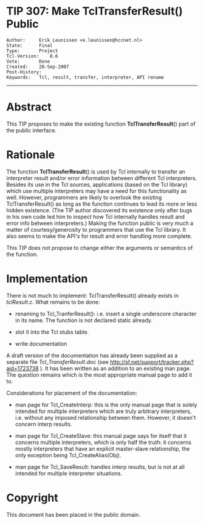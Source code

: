 # TIP 307: Make TclTransferResult() Public
	Author:		Erik Leunissen <e.leunissen@hccnet.nl>
	State:		Final
	Type:		Project
	Tcl-Version:	8.6
	Vote:		Done
	Created:	28-Sep-2007
	Post-History:	
	Keywords:	Tcl, result, transfer, interpreter, API rename
-----

# Abstract

This TIP proposes to make the existing function **TclTransferResult**\(\) part
of the public interface.

# Rationale

The function **TclTransferResult**\(\) is used by Tcl internally to transfer
an interpreter result and/or error information between different Tcl
interpreters. Besides its use in the Tcl sources, applications \(based on the
Tcl library\) which use multiple interpreters may have a need for this
functionality as well. However, programmers are likely to overlook the
existing TclTransferResult\(\) as long as the function continues to lead its
more or less hidden existence. \(The TIP author discovered its existence only
after bugs in his own code led him to inspect how Tcl internally handles
result and error info between interpreters.\) Making the function public is
very much a matter of courtesy/generosity to programmers that use the Tcl
library. It also seems to make the API's for result and error handling more
complete.

This TIP does not propose to change either the arguments or semantics of the
function.

# Implementation

There is not much to implement: TclTransferResult\(\) already exists in
_tclResult.c_. What remains to be done:

 * renaming to
   Tcl\_TranferResult\(\): i.e. insert a single underscore character in
   its name. The function is not declared static already.

 * slot it into the Tcl stubs table.

 * write documentation

A draft version of the documentation has already been supplied as a separate
file _Tcl\_TransferResult.doc_ \(see
<http://sf.net/support/tracker.php?aid=1723738> \). It has been written as an
addition to an existing man page. The question remains which is the most
appropriate manual page to add it to.

Considerations for placement of the documentation:

 * man page for
   Tcl\_CreateInterp: this is the only manual page that is solely intended for
   multiple interpreters which are truly arbitrary interpreters, i.e. without
   any imposed relationship between them. However, it doesn't concern interp
   results.

 * man page for
   Tcl\_CreateSlave: this manual page says for itself that it concerns multiple
   interpreters, which is only half the truth: it concerns mostly interpreters
   that have an explicit master-slave relationship, the only exception being
   Tcl\_CreateAlias\(Obj\).

 * man page for
   Tcl\_SaveResult: handles interp results, but is not at all intended for
   multiple interpreter situations.

# Copyright

This document has been placed in the public domain.

